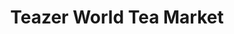 ---
title: "Teazer World Tea Market"
url: /fresno/teazer-world-tea-market-east-olive-avenue/
shop: tea
---